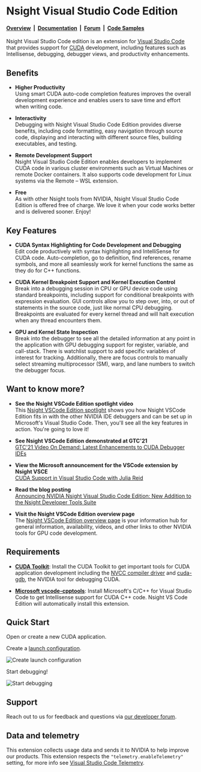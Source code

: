 # Nsight Visual Studio Code Edition

#### [Overview](https://developer.nvidia.com/nsight-visual-studio-code-edition)&nbsp;&nbsp;|&nbsp;&nbsp;[Documentation](https://docs.nvidia.com/nsight-visual-studio-code-edition/)&nbsp;&nbsp;|&nbsp;&nbsp;[Forum](https://forums.developer.nvidia.com/c/development-tools/nsight-vscode-edition)&nbsp;&nbsp;|&nbsp;&nbsp;[Code Samples](https://github.com/NVIDIA/cuda-samples)

Nsight Visual Studio Code edition is an extension for
[Visual Studio Code](https://code.visualstudio.com/) that
provides support for [CUDA](https://developer.nvidia.com/cuda-zone)
development, including features such as Intellisense, debugging, debugger views,
and productivity enhancements.

## Benefits

* **Higher Productivity**<br>
  Using smart CUDA auto-code completion features improves the overall
  development experience and enables users to save time and effort when writing
  code.

* **Interactivity**<br>
  Debugging with Nsight Visual Studio Code Edition provides diverse benefits,
  including code formatting, easy navigation through source code, displaying and
  interacting with different source files, building executables, and testing.

* **Remote Development Support**<br>
  Nsight Visual Studio Code Edition enables developers to implement CUDA code in
  various cluster environments such as Virtual Machines or remote Docker
  containers. It also supports code development for Linux systems via the Remote
  – WSL extension.

* **Free**<br>
  As with other Nsight tools from NVIDIA, Nsight Visual Studio Code Edition is
  offered free of charge.  We love it when your code works better and is
  delivered sooner. Enjoy!

## Key Features

* **CUDA Syntax Highlighting for Code Development and Debugging**<br>
  Edit code productively with syntax highlighting and IntelliSense for CUDA
  code.  Auto-completion, go to definition, find references, rename symbols, and
  more all seamlessly work for kernel functions the same as they do for C++
  functions.

* **CUDA Kernel Breakpoint Support and Kernel Execution Control**<br>
  Break into a debugging session in CPU or GPU device code using standard
  breakpoints, including support for conditional breakpoints with expression
  evaluation. GUI controls allow you to step over, into, or out of statements in
  the source code, just like normal CPU debugging. Breakpoints are evaluated for
  every kernel thread and will halt execution when any thread encounters them.

* **GPU and Kernel State Inspection**<br>
  Break into the debugger to see all the detailed information at any point in
  the application with GPU debugging support for register, variable, and
  call-stack. There is watchlist support to add specific variables of interest
  for tracking. Additionally, there are focus controls to manually select
  streaming multiprocessor (SM), warp, and lane numbers to switch the debugger
  focus.

## Want to know more?

* **See the Nsight VSCode Edition spotlight video**<br>
  This [Nsight VSCode Edition
  spotlight](https://www.youtube.com/watch?v=gN3XeFwZ4ng) shows you how Nsight
  VSCode Edition fits in with the other NVIDIA IDE debuggers and can be set up
  in Microsoft's Visual Studio Code.  Then, you'll see all the key features in
  action.  You're going to love it!

* **See Nsight VSCode Edition demonstrated at GTC'21**<br>
  [GTC'21 Video On Demand: Latest Enhancements to CUDA Debugger IDEs](https://gtc21.event.nvidia.com/media/Latest%20Enhancements%20to%20CUDA%20Debugger%20IDEs%20%5BS31884%5D/1_geie6h11)

* **View the Microsoft announcement for the VSCode extension by Nsight VSCE**<br>
  [CUDA Support in Visual Studio Code with Julia Reid](https://www.youtube.com/watch?v=l6PgYhiQr-I&list=PLReL099Y5nRcWPNnKO4cwxN5RJZl9A48P&index=4)

* **Read the blog posting**<br>
  [Announcing NVIDIA Nsight Visual Studio Code Edition: New Addition to the Nsight Developer Tools Suite](https://developer.nvidia.com/blog/announcing-nvidia-nsight-visual-studio-code-edition-new-addition-to-the-nsight-developer-tools-suite/)

* **Visit the Nsight VSCode Edition overview page**<br>
  The [Nsight VSCode Edition overview
  page](https://developer.nvidia.com/nsight-visual-studio-code-edition) is your
  information hub for general information, availability, videos, and other links
  to other NVIDIA tools for GPU code development.

## Requirements

* **[CUDA Toolkit](https://developer.nvidia.com/cuda-toolkit)**: Install the CUDA Toolkit to get important tools for
  CUDA application development including the
  [NVCC compiler driver](https://docs.nvidia.com/cuda/cuda-compiler-driver-nvcc/index.html) and
  [cuda-gdb](https://docs.nvidia.com/cuda/cuda-gdb/index.html), the NVIDIA tool for debugging CUDA.

* **[Microsoft vscode-cpptools](https://marketplace.visualstudio.com/items?itemName=ms-vscode.cpptools)**:
  Install Microsoft's C/C++ for Visual Studio Code to get Intellisense support for CUDA C++ code. 
  Nsight VS Code Edition will automatically install this extension.

## Quick Start

Open or create a new CUDA application.

Create a [launch configuration](https://code.visualstudio.com/docs/editor/debugging#_launch-configurations).

![Create launch configuration](images/nsight-debug-config.gif)

Start debugging!

![Start debugging](images/nsight-debug.gif)

## Support
Reach out to us for feedback and questions via [our developer forum](https://forums.developer.nvidia.com/c/development-tools/nsight-vscode-edition/).

## Data and telemetry

This extension collects usage data and sends it to NVIDIA to help improve our products. This
extension respects the `"telemetry.enableTelemetry"` setting, for more info see
[Visual Studio Code Telemetry](https://code.visualstudio.com/docs/getstarted/telemetry).